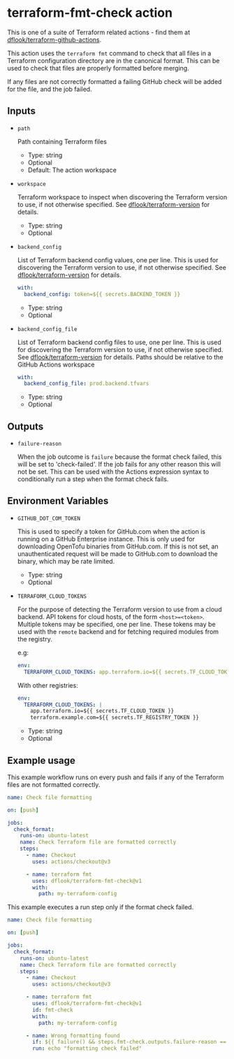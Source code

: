 # terraform-fmt-check action

This is one of a suite of Terraform related actions - find them at [dflook/terraform-github-actions](https://github.com/dflook/terraform-github-actions).

This action uses the `terraform fmt` command to check that all files in a Terraform configuration directory are in the canonical format.
This can be used to check that files are properly formatted before merging.

If any files are not correctly formatted a failing GitHub check will be added for the file, and the job failed.

## Inputs

* `path`

  Path containing Terraform files

  - Type: string
  - Optional
  - Default: The action workspace

* `workspace`

  Terraform workspace to inspect when discovering the Terraform version to use, if not otherwise specified. 
  See [dflook/terraform-version](https://github.com/dflook/terraform-github-actions/tree/main/terraform-version#terraform-version-action) for details.

  - Type: string
  - Optional

* `backend_config`

  List of Terraform backend config values, one per line. This is used for discovering the Terraform version to use, if not otherwise specified. 
  See [dflook/terraform-version](https://github.com/dflook/terraform-github-actions/tree/main/terraform-version#terraform-version-action) for details.

  ```yaml
  with:
    backend_config: token=${{ secrets.BACKEND_TOKEN }}
  ```

  - Type: string
  - Optional

* `backend_config_file`

  List of Terraform backend config files to use, one per line. This is used for discovering the Terraform version to use, if not otherwise specified. 
  See [dflook/terraform-version](https://github.com/dflook/terraform-github-actions/tree/main/terraform-version#terraform-version-action) for details.
  Paths should be relative to the GitHub Actions workspace

  ```yaml
  with:
    backend_config_file: prod.backend.tfvars
  ```

  - Type: string
  - Optional

## Outputs

* `failure-reason`

  When the job outcome is `failure` because the format check failed, this will be set to 'check-failed'.
  If the job fails for any other reason this will not be set.
  This can be used with the Actions expression syntax to conditionally run a step when the format check fails.

## Environment Variables

* `GITHUB_DOT_COM_TOKEN`

  This is used to specify a token for GitHub.com when the action is running on a GitHub Enterprise instance.
  This is only used for downloading OpenTofu binaries from GitHub.com.
  If this is not set, an unauthenticated request will be made to GitHub.com to download the binary, which may be rate limited.

  - Type: string
  - Optional

* `TERRAFORM_CLOUD_TOKENS`

  For the purpose of detecting the Terraform version to use from a cloud backend.
  API tokens for cloud hosts, of the form `<host>=<token>`. Multiple tokens may be specified, one per line.
  These tokens may be used with the `remote` backend and for fetching required modules from the registry.

  e.g:
  ```yaml
  env:
    TERRAFORM_CLOUD_TOKENS: app.terraform.io=${{ secrets.TF_CLOUD_TOKEN }}
  ```

  With other registries:
  ```yaml
  env:
    TERRAFORM_CLOUD_TOKENS: |
      app.terraform.io=${{ secrets.TF_CLOUD_TOKEN }}
      terraform.example.com=${{ secrets.TF_REGISTRY_TOKEN }}
  ```

  - Type: string
  - Optional

## Example usage

This example workflow runs on every push and fails if any of the
Terraform files are not formatted correctly.

```yaml
name: Check file formatting

on: [push]

jobs:
  check_format:
    runs-on: ubuntu-latest
    name: Check Terraform file are formatted correctly
    steps:
      - name: Checkout
        uses: actions/checkout@v3

      - name: terraform fmt
        uses: dflook/terraform-fmt-check@v1
        with:
          path: my-terraform-config
```

This example executes a run step only if the format check failed.

```yaml
name: Check file formatting

on: [push]

jobs:
  check_format:
    runs-on: ubuntu-latest
    name: Check Terraform file are formatted correctly
    steps:
      - name: Checkout
        uses: actions/checkout@v3

      - name: terraform fmt
        uses: dflook/terraform-fmt-check@v1
        id: fmt-check
        with:
          path: my-terraform-config

      - name: Wrong formatting found
        if: ${{ failure() && steps.fmt-check.outputs.failure-reason == 'check-failed' }}
        run: echo "formatting check failed"
```
